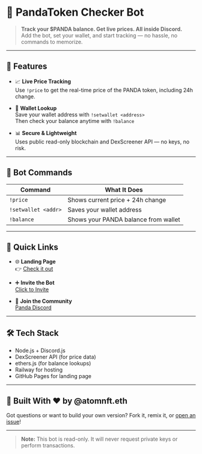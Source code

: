 # 🐼 PandaToken Checker Bot

> **Track your $PANDA balance. Get live prices. All inside Discord.**  
> Add the bot, set your wallet, and start tracking — no hassle, no commands to memorize.

---

## 🚀 Features

- 📈 **Live Price Tracking**  
  Use `!price` to get the real-time price of the PANDA token, including 24h change.

- 👛 **Wallet Lookup**  
  Save your wallet address with `!setwallet <address>`  
  Then check your balance anytime with `!balance`

- 📊 **Secure & Lightweight**  
  Uses public read-only blockchain and DexScreener API — no keys, no risk.

---

## 🤖 Bot Commands

| Command              | What It Does                          |
|----------------------|----------------------------------------|
| `!price`             | Shows current price + 24h change       |
| `!setwallet <addr>`  | Saves your wallet address              |
| `!balance`           | Shows your PANDA balance from wallet   |

---

## 🔗 Quick Links

- 🌐 **Landing Page**  
  👉 [Check it out](https://your-github-username.github.io/your-repo-name/)

- ➕ **Invite the Bot**  
  [Click to Invite](https://discord.com/oauth2/authorize?client_id=1384722356014153910&permissions=274878024704&scope=bot)

- 💬 **Join the Community**  
  [Panda Discord](https://discord.gg/qkr7Pmr6V5)

---

## 🛠️ Tech Stack

- Node.js + Discord.js
- DexScreener API (for price data)
- ethers.js (for balance lookups)
- Railway for hosting
- GitHub Pages for landing page

---

## 🐾 Built With ❤️ by @atomnft.eth

Got questions or want to build your own version? Fork it, remix it, or [open an issue](https://github.com/your-repo/issues)!

---

> **Note:** This bot is read-only. It will never request private keys or perform transactions.

